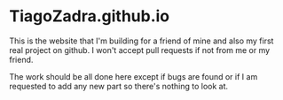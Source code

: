 # TiagoZadra.github.io
This is the website that I'm building for a friend of mine and also my first real project on github.
I won't accept pull requests if not from me or my friend.


The work should be all done here except if bugs are found or if I am requested to add any new part so there's nothing to look at.
